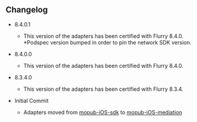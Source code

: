 ## Changelog
  * 8.4.0.1
    * This version of the adapters has been certified with Flurry 8.4.0.
    *Podspec version bumped in order to pin the network SDK version.
    
  * 8.4.0.0
    * This version of the adapters has been certified with Flurry 8.4.0.
    
  * 8.3.4.0
    * This version of the adapters has been certified with Flurry 8.3.4.

  * Initial Commit
  	* Adapters moved from [mopub-iOS-sdk](https://github.com/mopub/mopub-ios-sdk) to [mopub-iOS-mediation](https://github.com/mopub/mopub-iOS-mediation/)
